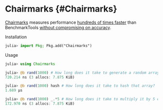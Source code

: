 


# Chairmarks {#Chairmarks}

[Chairmarks](https://github.com/LilithHafner/Chairmarks.jl) measures performance [hundreds of times faster](/why#Efficient) than BenchmarkTools [without compromising on accuracy](/why#Precise).

Installation

```julia /julia>/
julia> import Pkg; Pkg.add("Chairmarks")
```


Usage

```julia /julia>/
julia> using Chairmarks

julia> @b rand(1000) # How long does it take to generate a random array of length 1000?
720.214 ns (3 allocs: 7.875 KiB)

julia> @b rand(1000) hash # How long does it take to hash that array?
1.689 μs

julia> @b rand(1000) _.*5 # How long does it take to multiply it by 5 element wise?
172.970 ns (3 allocs: 7.875 KiB)
```

